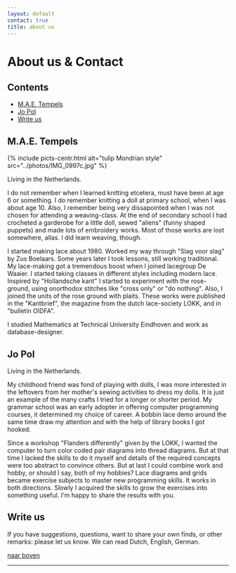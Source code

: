 ```yaml
---
layout: default
contact: true
title: about us
---
```

# About us &amp; Contact
## Contents
* [M.A.E. Tempels](#mae-tempels)
* [Jo Pol](#jo-pol)
* [Write us](#write-us)

## M.A.E. Tempels
{% include picts-centr.html alt="tulip Mondrian style" src="../photos/IMG_0997c.jpg" %}

Living in the Netherlands.        

I do not remember when I learned knitting etcetera, must have been at age 6 or something. I do remember knitting a doll at primary school, when I was about age 10. Also, I remember being very dissapointed when I was not chosen for attending a weaving-class. At the end of secondary school I had crocheted a garderobe for a little doll, sewed "aliens" (funny shaped puppets) and made lots of embroidery works. Most of those works are lost somewhere, allas. I did learn weaving, though.

I started making lace about 1980. Worked my way through "Slag voor slag" by Zus Boelaars. Some years later I took lessons, still working traditional.   
My lace-making got a tremendous boost when I joined lacegroup De Waaier. I started taking classes in different styles including modern lace.           
Inspired by "Hollandsche kant" I started to experiment with the rose-ground, using onorthodox stitches like "cross only" or "do nothing". Also, I joined the units of the rose ground with plaits. These works were published in the "Kantbrief", the magazine from the dutch lace-society LOKK, and in "bulletin OIDFA".   

I studied Mathematics at Technical University Eindhoven and work as database-designer.    

## Jo Pol

Living in the Netherlands.

My childhood friend was fond of playing with dolls,
I was more interested in the leftovers from her mother's sewing activities to dress my dolls.
It is just an example of the many crafts I tried for a longer or shorter period.
My grammar school was an early adopter in offering computer programming courses, it determined my choice of career.
A bobbin lace demo around the same time draw my attention and with the help of library books I got hooked.

Since a workshop "Flanders differently" given by the LOKK,
I wanted the computer to turn color coded pair diagrams into thread diagrams.
But at that time I lacked the skills to do it myself and
details of the required concepts were too abstract to convince others.
But at last I could combine work and hobby, or should I say, both of my hobbies?
Lace diagrams and grids became exercise subjects to master new programming skills.
It works in both directions. Slowly I acquired the skills to grow the exercises into something useful.
I'm happy to share the results with you.

## Write us
If you have suggestions, questions, want to share your own finds, or other remarks: please let us know. We can read Dutch, English, German.      
<script>send("slepmet ea.nairam")</script>

<a href="#contents">naar boven</a>
***

